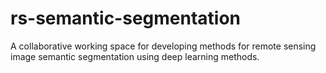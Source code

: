 # rs-semantic-segmentation
A collaborative working space for developing methods for remote sensing image semantic segmentation using deep learning methods.

